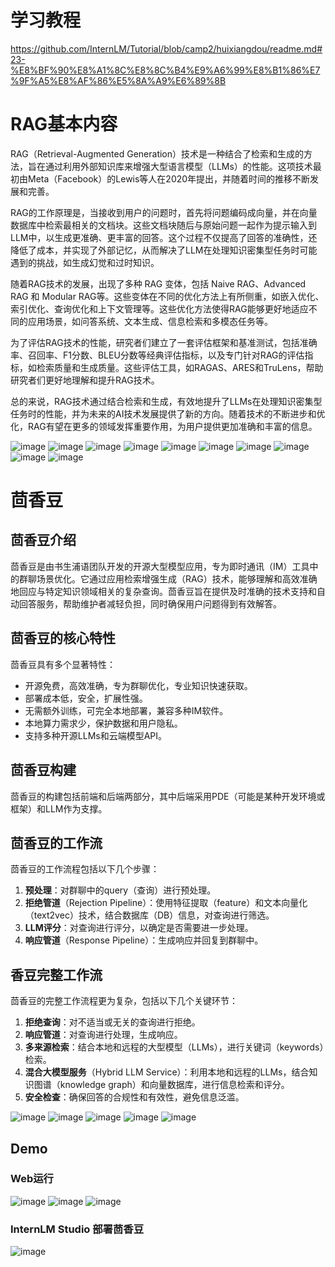 # 学习教程
https://github.com/InternLM/Tutorial/blob/camp2/huixiangdou/readme.md#23-%E8%BF%90%E8%A1%8C%E8%8C%B4%E9%A6%99%E8%B1%86%E7%9F%A5%E8%AF%86%E5%8A%A9%E6%89%8B

# RAG基本内容

RAG（Retrieval-Augmented Generation）技术是一种结合了检索和生成的方法，旨在通过利用外部知识库来增强大型语言模型（LLMs）的性能。这项技术最初由Meta（Facebook）的Lewis等人在2020年提出，并随着时间的推移不断发展和完善。

RAG的工作原理是，当接收到用户的问题时，首先将问题编码成向量，并在向量数据库中检索最相关的文档块。这些文档块随后与原始问题一起作为提示输入到LLM中，以生成更准确、更丰富的回答。这个过程不仅提高了回答的准确性，还降低了成本，并实现了外部记忆，从而解决了LLM在处理知识密集型任务时可能遇到的挑战，如生成幻觉和过时知识。

随着RAG技术的发展，出现了多种 RAG 变体，包括 Naive RAG、Advanced RAG 和 Modular RAG等。这些变体在不同的优化方法上有所侧重，如嵌入优化、索引优化、查询优化和上下文管理等。这些优化方法使得RAG能够更好地适应不同的应用场景，如问答系统、文本生成、信息检索和多模态任务等。

为了评估RAG技术的性能，研究者们建立了一套评估框架和基准测试，包括准确率、召回率、F1分数、BLEU分数等经典评估指标，以及专门针对RAG的评估指标，如检索质量和生成质量。这些评估工具，如RAGAS、ARES和TruLens，帮助研究者们更好地理解和提升RAG技术。

总的来说，RAG技术通过结合检索和生成，有效地提升了LLMs在处理知识密集型任务时的性能，并为未来的AI技术发展提供了新的方向。随着技术的不断进步和优化，RAG有望在更多的领域发挥重要作用，为用户提供更加准确和丰富的信息。

![image](https://github.com/Anooyman/LLMStudyNote/blob/main/Basic_Knowledge_InternLM/img/RAG01.png)
![image](https://github.com/Anooyman/LLMStudyNote/blob/main/Basic_Knowledge_InternLM/img/RAG02.png)
![image](https://github.com/Anooyman/LLMStudyNote/blob/main/Basic_Knowledge_InternLM/img/RAG03.png)
![image](https://github.com/Anooyman/LLMStudyNote/blob/main/Basic_Knowledge_InternLM/img/RAG04.png)
![image](https://github.com/Anooyman/LLMStudyNote/blob/main/Basic_Knowledge_InternLM/img/RAG05.png)
![image](https://github.com/Anooyman/LLMStudyNote/blob/main/Basic_Knowledge_InternLM/img/RAG06.png)
![image](https://github.com/Anooyman/LLMStudyNote/blob/main/Basic_Knowledge_InternLM/img/RAG07.png)
![image](https://github.com/Anooyman/LLMStudyNote/blob/main/Basic_Knowledge_InternLM/img/RAG08.png)
![image](https://github.com/Anooyman/LLMStudyNote/blob/main/Basic_Knowledge_InternLM/img/RAG09.png)
![image](https://github.com/Anooyman/LLMStudyNote/blob/main/Basic_Knowledge_InternLM/img/RAG10.png)


# 茴香豆

## 茴香豆介绍
茴香豆是由书生浦语团队开发的开源大型模型应用，专为即时通讯（IM）工具中的群聊场景优化。它通过应用检索增强生成（RAG）技术，能够理解和高效准确地回应与特定知识领域相关的复杂查询。茴香豆旨在提供及时准确的技术支持和自动回答服务，帮助维护者减轻负担，同时确保用户问题得到有效解答。

## 茴香豆的核心特性
茴香豆具有多个显著特性：
- 开源免费，高效准确，专为群聊优化，专业知识快速获取。
- 部署成本低，安全，扩展性强。
- 无需额外训练，可完全本地部署，兼容多种IM软件。
- 本地算力需求少，保护数据和用户隐私。
- 支持多种开源LLMs和云端模型API。

## 茴香豆构建
茴香豆的构建包括前端和后端两部分，其中后端采用PDE（可能是某种开发环境或框架）和LLM作为支撑。

## 茴香豆的工作流
茴香豆的工作流程包括以下几个步骤：
1. **预处理**：对群聊中的query（查询）进行预处理。
2. **拒绝管道**（Rejection Pipeline）：使用特征提取（feature）和文本向量化（text2vec）技术，结合数据库（DB）信息，对查询进行筛选。
3. **LLM评分**：对查询进行评分，以确定是否需要进一步处理。
4. **响应管道**（Response Pipeline）：生成响应并回复到群聊中。

## 香豆完整工作流
茴香豆的完整工作流程更为复杂，包括以下几个关键环节：
1. **拒绝查询**：对不适当或无关的查询进行拒绝。
2. **响应管道**：对查询进行处理，生成响应。
3. **多来源检索**：结合本地和远程的大型模型（LLMs），进行关键词（keywords）检索。
4. **混合大模型服务**（Hybrid LLM Service）：利用本地和远程的LLMs，结合知识图谱（knowledge graph）和向量数据库，进行信息检索和评分。
5. **安全检查**：确保回答的合规性和有效性，避免信息泛滥。

![image](https://github.com/Anooyman/LLMStudyNote/blob/main/Basic_Knowledge_InternLM/img/hxd01.png)
![image](https://github.com/Anooyman/LLMStudyNote/blob/main/Basic_Knowledge_InternLM/img/hxd02.png)
![image](https://github.com/Anooyman/LLMStudyNote/blob/main/Basic_Knowledge_InternLM/img/hxd03.png)
![image](https://github.com/Anooyman/LLMStudyNote/blob/main/Basic_Knowledge_InternLM/img/hxd04.png)
![image](https://github.com/Anooyman/LLMStudyNote/blob/main/Basic_Knowledge_InternLM/img/hxd05.png)

## Demo

### Web运行
![image](https://github.com/Anooyman/LLMStudyNote/blob/main/Basic_Knowledge_InternLM/img/hxd07.png)
![image](https://github.com/Anooyman/LLMStudyNote/blob/main/Basic_Knowledge_InternLM/img/hxd08.png)
![image](https://github.com/Anooyman/LLMStudyNote/blob/main/Basic_Knowledge_InternLM/img/hxd09.png)

### InternLM Studio 部署茴香豆

![image](https://github.com/Anooyman/LLMStudyNote/blob/main/Basic_Knowledge_InternLM/img/hxd06.png)